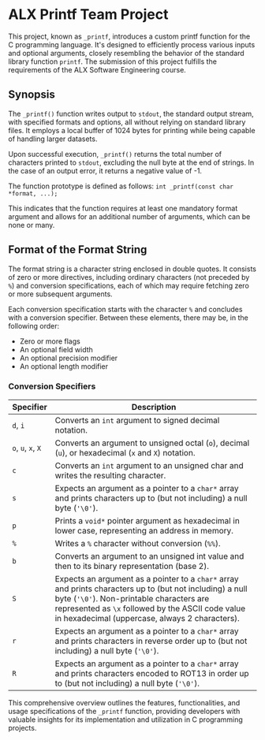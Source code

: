 # ALX Printf Team Project

This project, known as `_printf`, introduces a custom printf function for the C programming language. It's designed to efficiently process various inputs and optional arguments, closely resembling the behavior of the standard library function `printf`. The submission of this project fulfills the requirements of the ALX Software Engineering course.

## Synopsis
The `_printf()` function writes output to `stdout`, the standard output stream, with specified formats and options, all without relying on standard library files. It employs a local buffer of 1024 bytes for printing while being capable of handling larger datasets.

Upon successful execution, `_printf()` returns the total number of characters printed to `stdout`, excluding the null byte at the end of strings. In the case of an output error, it returns a negative value of -1.

The function prototype is defined as follows: `int _printf(const char *format, ...);`

This indicates that the function requires at least one mandatory format argument and allows for an additional number of arguments, which can be none or many.

## Format of the Format String
The format string is a character string enclosed in double quotes. It consists of zero or more directives, including ordinary characters (not preceded by `%`) and conversion specifications, each of which may require fetching zero or more subsequent arguments.

Each conversion specification starts with the character `%` and concludes with a conversion specifier. Between these elements, there may be, in the following order:

- Zero or more flags
- An optional field width
- An optional precision modifier
- An optional length modifier

### Conversion Specifiers
| Specifier | Description |
| --------- | ----------- |
| `d`, `i`  | Converts an `int` argument to signed decimal notation. |
| `o`, `u`, `x`, `X` | Converts an argument to unsigned octal (`o`), decimal (`u`), or hexadecimal (`x` and `X`) notation. |
| `c`       | Converts an `int` argument to an unsigned char and writes the resulting character. |
| `s`       | Expects an argument as a pointer to a `char*` array and prints characters up to (but not including) a null byte (`'\0'`). |
| `p`       | Prints a `void*` pointer argument as hexadecimal in lower case, representing an address in memory. |
| `%`       | Writes a `%` character without conversion (`%%`). |
| `b`       | Converts an argument to an unsigned int value and then to its binary representation (base 2). |
| `S`       | Expects an argument as a pointer to a `char*` array and prints characters up to (but not including) a null byte (`'\0'`). Non-printable characters are represented as `\x` followed by the ASCII code value in hexadecimal (uppercase, always 2 characters). |
| `r`       | Expects an argument as a pointer to a `char*` array and prints characters in reverse order up to (but not including) a null byte (`'\0'`). |
| `R`       | Expects an argument as a pointer to a `char*` array and prints characters encoded to ROT13 in order up to (but not including) a null byte (`'\0'`).

This comprehensive overview outlines the features, functionalities, and usage specifications of the `_printf` function, providing developers with valuable insights for its implementation and utilization in C programming projects.

